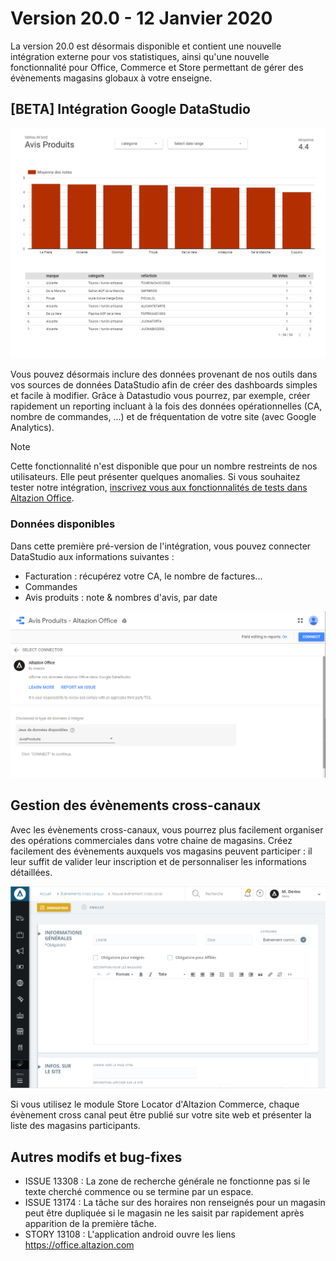 # Version 20.0 - 12 Janvier 2020

La version 20.0 est désormais disponible et contient une nouvelle intégration externe pour vos statistiques, ainsi qu'une nouvelle fonctionnalité pour Office, Commerce et Store permettant de gérer des évènements magasins globaux à votre enseigne.

## [BETA] Intégration Google DataStudio

![Exemple de stats Google DataStudio](images/20_0_GoogleDataStudio-1.PNG)

 Vous pouvez désormais inclure des données provenant de nos outils dans vos sources de données DataStudio afin de créer des dashboards simples et facile à modifier. Grâce à Datastudio vous pourrez, par exemple, créer rapidement un reporting incluant à la fois des données opérationnelles (CA, nombre de commandes, ...) et de fréquentation de votre site (avec Google Analytics).

> [!NOTE]
> Cette fonctionnalité n'est disponible que pour un nombre restreints de nos utilisateurs. Elle peut présenter quelques anomalies. Si vous souhaitez tester notre intégration, [inscrivez vous aux fonctionnalités de tests dans Altazion Office](/fr-fr/office/settings/). 

### Données disponibles

Dans cette première pré-version de l'intégration, vous pouvez connecter DataStudio aux informations suivantes :

* Facturation : récupérez votre CA, le nombre de factures...
* Commandes
* Avis produits : note & nombres d'avis, par date

![Connexion](images/20_0_GoogleDataStudio-3.PNG)


## Gestion des évènements cross-canaux

Avec les évènements cross-canaux, vous pourrez plus facilement organiser des opérations commerciales dans votre chaine de magasins. Créez facilement des évènements auxquels vos magasins peuvent participer : il leur suffit de valider leur inscription et de personnaliser les informations détaillées.

![Connexion](images/20_0_evenement_crosscanal.png)

Si vous utilisez le module Store Locator d'Altazion Commerce, chaque évènement cross canal peut être publié sur votre site web et présenter la liste des magasins participants.

## 

## Autres modifs et bug-fixes

- ISSUE 13308 : La zone de recherche générale ne fonctionne pas si le texte cherché commence ou se termine par un espace.
- ISSUE 13174 : La tâche sur des horaires non renseignés pour un magasin peut être dupliquée si le magasin ne les saisit par rapidement après apparition de la première tâche.
- STORY 13108 : L'application android ouvre les liens https://office.altazion.com